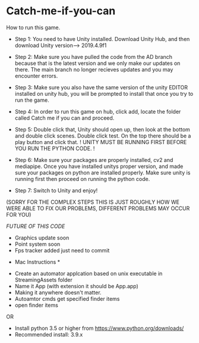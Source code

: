 # Catch-me-if-you-can
How to run this game.
- Step 1: You need to have Unity installed. Download Unity Hub, and then download Unity version-->   2019.4.9f1
- Step 2: Make sure you have pulled the code from the AD branch because that is the latest version and we only make our updates on there. The main branch no longer recieves updates and you may encounter errors. 
- Step 3: Make sure you also have the same version of the unity EDITOR installed on unity hub, you will be prompted to install that once you try to run the game.
- Step 4: In order to run this game on hub, click add, locate the folder called Catch me if you can and proceed.
- Step 5: Double click that, Unity should open up, then look at the bottom and double click scenes. Double click test. On the top there should be a play button and click that.
! UNITY MUST BE RUNNING FIRST BEFORE YOU RUN THE PYTHON CODE. !

- Step 6: Make sure your packages are properly installed, cv2 and mediapipe. 
Once you have installed unitys proper version, and made sure your packages on python are installed properly. Make sure unity is running first then proceed on running the python code.
- Step 7: Switch to Unity and enjoy! 

(SORRY FOR THE COMPLEX STEPS THIS IS JUST ROUGHLY HOW WE WERE ABLE TO FIX OUR PROBLEMS, DIFFERENT PROBLEMS MAY OCCUR FOR YOU) 

*FUTURE OF THIS CODE*
- Graphics update soon
- Point system soon
- Fps tracker added just need to commit

* Mac Instructions *

- Create an automator applcation based on unix executable in StreamingAssets folder
- Name it App (with extension it should be App.app)
- Making it anywhere doesn't matter.
- Autoamtor cmds get specified finder items
- open finder items

OR

- Install python 3.5 or higher from https://www.python.org/downloads/
- Recommended install: 3.9.x
